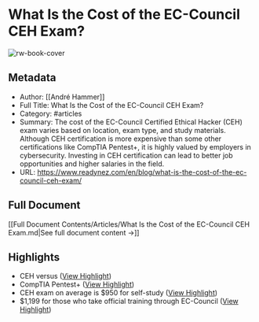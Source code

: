 # What Is the Cost of the EC-Council CEH Exam?

![rw-book-cover](https://www.readynez.com/media/cdzjhqxp/homepage-hero-1.webp)

## Metadata
- Author: [[André Hammer]]
- Full Title: What Is the Cost of the EC-Council CEH Exam?
- Category: #articles
- Summary: The cost of the EC-Council Certified Ethical Hacker (CEH) exam varies based on location, exam type, and study materials. Although CEH certification is more expensive than some other certifications like CompTIA Pentest+, it is highly valued by employers in cybersecurity. Investing in CEH certification can lead to better job opportunities and higher salaries in the field.
- URL: https://www.readynez.com/en/blog/what-is-the-cost-of-the-ec-council-ceh-exam/

## Full Document
[[Full Document Contents/Articles/What Is the Cost of the EC-Council CEH Exam.md|See full document content →]]

## Highlights
- CEH versus ([View Highlight](https://read.readwise.io/read/01jr8yqcma9hv5janm3m0dwtzb))
- CompTIA Pentest+ ([View Highlight](https://read.readwise.io/read/01jr8yqfr9q38q2p6cczd2t23k))
- CEH exam on average is $950 for self-study ([View Highlight](https://read.readwise.io/read/01jr8ynp4rxksgygd9pm3q2agc))
- $1,199 for those who take official training through EC-Council ([View Highlight](https://read.readwise.io/read/01jr8yntnfabjgec9hkq5d95kj))
